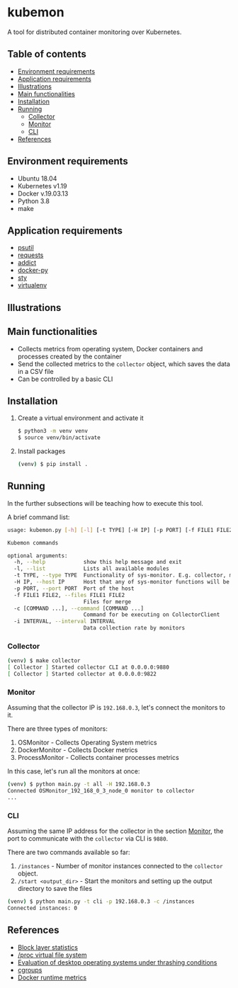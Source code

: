 # kubemon
A tool for distributed container monitoring over Kubernetes.

## Table of contents
- [Environment requirements](#environment-requirements)
- [Application requirements](#application-requirements)
- [Illustrations](#illustrations)
- [Main functionalities](#main-functionalities)
- [Installation](#installation)
- [Running](#running)
    - [Collector](#collector)
    - [Monitor](#monitor)
    - [CLI](#cli)
- [References](#references)

## Environment requirements
- Ubuntu 18.04
- Kubernetes v1.19
- Docker v.19.03.13
- Python 3.8
- make

## Application requirements
- [psutil](https://github.com/giampaolo/psutil)
- [requests](https://github.com/psf/requests)
- [addict](https://github.com/mewwts/addict)
- [docker-py](https://github.com/docker/docker-py)
- [sty](https://github.com/feluxe/sty)
- [virtualenv](https://github.com/pypa/virtualenv)

## Illustrations

## Main functionalities
- Collects metrics from operating system, Docker containers and processes created by the container
- Send the collected metrics to the ```collector``` object, which saves the data in a CSV file
- Can be controlled by a basic CLI

## Installation
1. Create a virtual environment and activate it
    ```sh
    $ python3 -m venv venv 
    $ source venv/bin/activate
    ```
2. Install packages
    ```sh 
    (venv) $ pip install .
    ```

## Running
In the further subsections will be teaching how to execute this tool.

A brief command list:
```sh
usage: kubemon.py [-h] [-l] [-t TYPE] [-H IP] [-p PORT] [-f FILE1 FILE2] [-c [COMMAND ...]] [-i INTERVAL]

Kubemon commands

optional arguments:
  -h, --help            show this help message and exit
  -l, --list            Lists all available modules
  -t TYPE, --type TYPE  Functionality of sys-monitor. E.g. collector, monitor, merge...
  -H IP, --host IP      Host that any of sys-monitor functions will be connecting
  -p PORT, --port PORT  Port of the host
  -f FILE1 FILE2, --files FILE1 FILE2
                        Files for merge
  -c [COMMAND ...], --command [COMMAND ...]
                        Command for be executing on CollectorClient
  -i INTERVAL, --interval INTERVAL
                        Data collection rate by monitors
```
### Collector
```sh
(venv) $ make collector
[ Collector ] Started collector CLI at 0.0.0.0:9880
[ Collector ] Started collector at 0.0.0.0:9822
```

### Monitor
Assuming that the collector IP is ```192.168.0.3```, let's connect the monitors to it.

There are three types of monitors:
1. OSMonitor - Collects Operating System metrics
2. DockerMonitor - Collects Docker metrics
3. ProcessMonitor - Collects container processes metrics

In this case, let's run all the monitors at once:
```sh
(venv) $ python main.py -t all -H 192.168.0.3
Connected OSMonitor_192_168_0_3_node_0 monitor to collector
...
```
### CLI
Assuming the same IP address for the collector in the section [Monitor](#monitor), the port to communicate with the ```collector``` via CLI is ```9880```.

There are two commands available so far:
1. ```/instances``` - Number of monitor instances connected to the ```collector``` object.
2. ```/start <output_dir>``` - Start the monitors and setting up the output directory to save the files
```sh
(venv) $ python main.py -t cli -p 192.168.0.3 -c /instances
Connected instances: 0
```
## References
- [Block layer statistics](https://www.kernel.org/doc/html/latest/block/stat.html)
- [/proc virtual file system](https://man7.org/linux/man-pages/man5/proc.5.html)
- [Evaluation of desktop operating systems under thrashing conditions](https://journal-bcs.springeropen.com/track/pdf/10.1007/s13173-012-0080-8.pdf)
- [cgroups](https://www.man7.org/linux/man-pages/man7/cgroups.7.html)
- [Docker runtime metrics](https://docs.docker.com/config/containers/runmetrics/)
